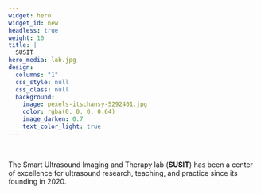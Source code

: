 ```yaml
---
widget: hero
widget_id: new
headless: true
weight: 10
title: |
  SUSIT
hero_media: lab.jpg
design:
  columns: "1"
  css_style: null
  css_class: null
  background:
    image: pexels-itschansy-5292401.jpg
    color: rgba(0, 0, 0, 0.64)
    image_darken: 0.7
    text_color_light: true
---
```


<br>

The Smart Ultrasound Imaging and Therapy lab (**SUSIT**) has been a center of excellence for ultrasound research, teaching, and practice since its founding in 2020.
